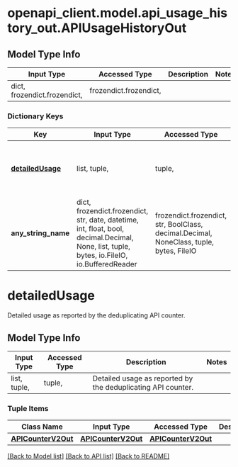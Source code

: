 # openapi_client.model.api_usage_history_out.APIUsageHistoryOut

## Model Type Info
Input Type | Accessed Type | Description | Notes
------------ | ------------- | ------------- | -------------
dict, frozendict.frozendict,  | frozendict.frozendict,  |  | 

### Dictionary Keys
Key | Input Type | Accessed Type | Description | Notes
------------ | ------------- | ------------- | ------------- | -------------
**[detailedUsage](#detailedUsage)** | list, tuple,  | tuple,  | Detailed usage as reported by the deduplicating API counter. | [optional] 
**any_string_name** | dict, frozendict.frozendict, str, date, datetime, int, float, bool, decimal.Decimal, None, list, tuple, bytes, io.FileIO, io.BufferedReader | frozendict.frozendict, str, BoolClass, decimal.Decimal, NoneClass, tuple, bytes, FileIO | any string name can be used but the value must be the correct type | [optional]

# detailedUsage

Detailed usage as reported by the deduplicating API counter.

## Model Type Info
Input Type | Accessed Type | Description | Notes
------------ | ------------- | ------------- | -------------
list, tuple,  | tuple,  | Detailed usage as reported by the deduplicating API counter. | 

### Tuple Items
Class Name | Input Type | Accessed Type | Description | Notes
------------- | ------------- | ------------- | ------------- | -------------
[**APICounterV2Out**](APICounterV2Out.md) | [**APICounterV2Out**](APICounterV2Out.md) | [**APICounterV2Out**](APICounterV2Out.md) |  | 

[[Back to Model list]](../../README.md#documentation-for-models) [[Back to API list]](../../README.md#documentation-for-api-endpoints) [[Back to README]](../../README.md)

